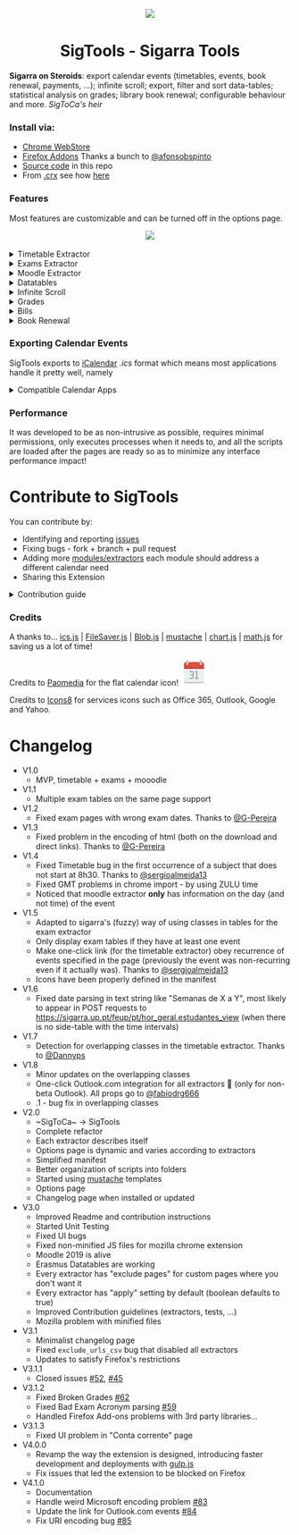 <p align="center">
 <a href="https://chrome.google.com/webstore/detail/sigarra-to-calendar/piefgbacnljenipiifjopkfifeljjkme">
  <img src="icons/icon-512.png" width="128"/>
 </a>
</p>
<h1 align="center">SigTools - Sigarra Tools</h1>

**Sigarra on Steroids**: export calendar events (timetables, events, book renewal, payments, ...); infinite scroll; export, filter and sort data-tables; statistical analysis on grades; library book renewal; configurable behaviour and more. *SigToCa's heir*

### Install via:
 - [Chrome WebStore](https://chrome.google.com/webstore/detail/sigarra-to-calendar/piefgbacnljenipiifjopkfifeljjkme)
 - [Firefox Addons](https://addons.mozilla.org/en-US/firefox/addon/sigtools/) Thanks a bunch to [@afonsobspinto](https://github.com/afonsobspinto)
 - [Source code](https://developer.chrome.com/extensions/getstarted#unpacked) in this repo
 - From [.crx](https://github.com/msramalho/SigTools/releases/) see how [here](https://www.wikihow.com/Add-Blocked-Extensions-in-Google-Chrome)

### Features
Most features are customizable and can be turned off in the options page.

<p align="center"><img  src="https://i.imgur.com/To7F74T.gif" height="300px"></p>

<details>
<summary>Timetable Extractor</summary>
<p>
<ul>
    <li>Personal schedule</li>
    <li>Teacher schedule, try ... <a href="https://sigarra.up.pt/feup/pt/hor_geral.docentes_view?pv_doc_codigo=231081">Ademar</a></li>
    <li>Subject schedule, try ... <a href="(https://sigarra.up.pt/feup/pt/hor_geral.ucurr_view?pv_ocorrencia_id=399898">RCOM</a></li>
    <li>Any other schedule (from sigarra, not just feup) that respects the major formats found</li>
</ul>
</p>
</details>

<details>
<summary>Exams Extractor</summary>
<p>
<ul>
    <li>Exams page, try ... <a href="https://sigarra.up.pt/feup/pt/exa_geral.mapa_de_exames?p_curso_id=741">MIEIC</a></li>
    <li>Any other exams page (from sigarra, not just feup) that respects the major formats found</li>
</ul>
</p>
</details>

<details>
<summary>Moodle Extractor</summary>
<p>
<ul>
    <li>Hover over a moodle event on the calendar and an option to add to Google Calendar (with One click) becomes available</li>
    <li>Moodle already has functionality to export events in the iCal format <a href="https://moodle.up.pt/calendar/export.php">here</a></li>
</ul>
 -
 -
</p>
</details>

<details>
<summary>Datatables</summary>
<p>
Any Sigarra data-table is now:
<ul>
    <li>exportable (copy-paste, csv, excel, pdf)</li>
    <li>sortable by any column</li>
    <li>searchable by a query box</li>
</ul>
</p>
</details>

<details>
<summary>Infinite Scroll</summary>
<p>
<ul>
    <li>Any page that has paginated tables now has infinite scroll (example: search for MIEIC students)</li>
</ul>
</p>
</details>

<details>
<summary>Grades</summary>
<p>
<ul>
    <li>Every time a teacher releases grades for a subject, you can go to that page and check statistics over your grades and how they compare with the rest of the students.</li>
</ul>
</p>
</details>

<details>
<summary>Bills</summary>
<p>
<ul>
    <li>If you are fast enough, you can go to your 🏃running 💸account (Conta Corrente) and add those debts with their deadline to your calendar, so you don't forget to pay what you own (pagar o que deves)</li>
</ul>
</p>
</details>

<details>
<summary>Book Renewal</summary>
<p>
<ul>
 <li>Never forget to return books again, by going to <a href="https://catalogo.up.pt">catalogo.up.pt</a> and checking that you are not late on those, as it costs 0.50€ per day...</li>
</ul>
</p>
</details>



### Exporting Calendar Events
SigTools exports to [iCalendar](https://en.wikipedia.org/wiki/ICalendar) *.ics* format which means most applications handle it pretty well, namely
<details>
<summary>Compatible Calendar Apps</summary>
<p>
<ul>
    <li><a href="https://support.google.com/calendar/answer/37118?hl=en">Google Calendar</a></li>
    <li><a href="https://support.apple.com/guide/calendar/import-or-export-calendars-icl1023/mac">Apple Calendar</a></li>
    <li>IBM Lotus Notes</li>
    <li>Yahoo! Calendar</li>
    <li>Evolution (software)</li>
    <li>eM Client</li>
    <li>Lightning extension for Mozilla Thunderbird and SeaMonkey</li>
    <li>[partially] by Microsoft Outlook and Novell GroupWise</li>
</ul>
</p>
</details>


### Performance
It was developed to be as non-intrusive as possible, requires minimal permissions, only executes processes when it needs to, and all the scripts are loaded after the pages are ready so as to minimize any interface performance impact!


# Contribute to SigTools
You can contribute by:
 - Identifying and reporting [issues](https://github.com/msramalho/SigTools/issues)
 - Fixing bugs - fork + branch + pull request
 - Adding more [modules/extractors](https://github.com/msramalho/SigTools/tree/master/js/extractors) each module should address a different calendar need
 - Sharing this Extension



<details>
<summary>Contribution guide</summary>
<p>


## Developing with gulp.js and npm
1. fork project
2. run `npm install`
3. run `npm run chrome-watch` or `npm run firefox-watch` or `npm run opera-watch` during development
   1. the way to upload development extensions will vary depending on the browser see below
   2. point it to the correct folder that is maintained with live-reload inside the `build/` folder
4. run `npm run build` when ready for final tests followed by `npm run zip` to create all the zip files (this step is optional in PRs)
5. pull-request once ready (do not include `/build` or `/dist`)



##### Load the extension in Chrome & Opera
1. Open Chrome/Opera browser and navigate to chrome://extensions
2. Select "Developer Mode" and then click "Load unpacked extension..."
3. From the file browser, choose to `my-slack-workspaces/build/chrome` or (`my-slack-workspaces/build/opera`)


##### Load the extension in Firefox
1. Open Firefox browser and navigate to about:debugging
2. Click "Load Temporary Add-on" and from the file browser, choose `my-slack-workspaces/build/firefox/manifest.json`


### Packaging
Run `npm run build` + `npm run zip` to create a zipped, production-ready extension for each browser (atm there seems to be a [strange issue](https://github.com/msramalho/SigTools/issues/76) with `npm run dist`). 
 


## Code structure
 * `extractors` for all the scripts that extract information from a page and act accordingly
 * `lib` for external scripts
 * `scripts` for the JS scripts that are atomic or that are used for an `html` page
 * `utils` for functions that are reused among the `extractors` and other scripts

In the [manifest.json](manifest.json) file, in the `content_scripts` section, there is an initial match to load all the global scripts and then, for each page, each extractor is loaded.

### Extractors code
```javascript
class NewExtractor extends Extractor{
    constructor() {
        super();
        ...
        this.ready(); // this will trigger init and then attachIfPossible
    }
    //must implement: structure, attachIfPossible
    structure() { return {...} }
    attachIfPossible() {...}
    ...
}
// All the functions that are used by this script but do not
// belong to the class definition should follow the above line
...
```
By default, each extractor that inherits from `Extractor` already has the `storage.boolean.apply` and `storage.text.exclude_urls_csv` options.

The `structure()` method should return an object that describes the extractor, following this stub:
```javascript
{
    extractor: "the name of the extractor", // must be unique among extractors
    description: "a simple description of what it does",
    parameters: [{//a list of the parameters that can be used ny users
            name: "name of the parameter",
            description: "either describe or exemplify"
        }
        //... other parameters
    ],
    storage: { // the variables to save for this extractor (in the local storage)
        text: [ //variables that should be displayed and edited in <input type="text">
            {
                name: "the name of the variable, eg: title",
                default: "The default value, eg: [${acronym}] - ${room.name}"
            }
        ],
        textarea: [ //variables that should be displayed and edited in <textarea></textarea>
            {
                name: "description",
                default: "another description - can have <strong>HTML</strong> inside"
            }
        ],
        boolean: [ //variables that should be displayed and edited in <input type="checkbox">
            {
                name: "isHTML",
                default: true
            }
        ]
    }
}
```
After developing a new extractor, it should be added to the [options.html](options.html) page as `<script src="js/extractors/NAME.js"></script>` next to the ones already there.

<!-- same for tests and <script></script> -->

### Tests
Testing a browser extension is hard. Nonetheless, we try. Tests are located in the [test](test/) folder and we use [mocha](https://mochajs.org/) and [chai](https://www.chaijs.com/) along with some [improvised magic](tests/setup.js).

To run tests open the [tests.html](tests.html) file on the browser (we advise [Live Server](https://marketplace.visualstudio.com/items?itemName=ritwickdey.LiveServer) for VSCode), this was the only way as chrome extensions cannot be fully developed as ES6 modules, as of now. This system works fairly well.

To create a new test, check the previous ones. If you need to load html as the current jquery context (you will for every test with jquery selectors) you can do:
```javascript
describe('what the test is about', function() {
    it('should return some results', function(done) {
        updatejQueryContext("new_context.html").then(() => {
            // your tests
            done()
        }).catch(done)
    })
})
```
or, for the context to be global:

```javascript
describe('what the test is about', function() {
    before(() => {
        return new Promise((resolve)=>{
            updatejQueryContext("new_context.html").then(resolve)
        })
    })
    it('should return some results', function(done) {
        // your tests
    })
})
describe(...
```

After developing a new test, it should be added to the [options.html](options.html) page as `<script src="test/extractors/NAME.js"></script>` next to the ones already there.

</p>
</details>


### Credits

A thanks to...  [ics.js](https://github.com/nwcell/ics.js) | [FileSaver.js](https://github.com/eligrey/FileSaver.js) | [Blob.js](https://github.com/eligrey/Blob.js) | [mustache](https://github.com/janl/mustache.js/) | [chart.js](https://github.com/chartjs/Chart.js) | [math.js](https://github.com/josdejong/mathjs/) for saving us a lot of time!

Credits to [Paomedia](https://www.iconfinder.com/icons/285665/calendar_icon) for the flat calendar icon! ![](icons/calendar.svg)

Credits to [Icons8](https://icons8.com/) for services icons such as Office 365, Outlook, Google and Yahoo.

# Changelog
 - V1.0
    - MVP, timetable + exams + mooodle
 - V1.1
    - Multiple exam tables on the same page support
 - V1.2
    - Fixed exam pages with wrong exam dates. Thanks to [@G-Pereira](https://github.com/G-Pereira)
 - V1.3
    - Fixed problem in the encoding of html (both on the download and direct links). Thanks to [@G-Pereira](https://github.com/G-Pereira)
 - V1.4
    - Fixed Timetable bug in the first occurrence of a subject that does not start at 8h30. Thanks to [@sergioalmeida13](https://github.com/sergioalmeida13)
    - Fixed GMT problems in chrome import - by using ZULU time
    - Noticed that moodle extractor **only** has information on the day (and not time) of the event
 - V1.5
    - Adapted to sigarra's (fuzzy) way of using classes in tables for the exam extractor
    - Only display exam tables if they have at least one event
    - Make one-click link (for the timetable extractor) obey recurrence of events specified in the page (previously the event was non-recurring even if it actually was). Thanks to [@sergioalmeida13](https://github.com/sergioalmeida13)
    - Icons have been properly defined in the manifest
 - V1.6
    - Fixed date parsing in text string like "Semanas de X a Y", most likely to appear in POST requests to https://sigarra.up.pt/feup/pt/hor_geral.estudantes_view (when there is no side-table with the time intervals)
 - V1.7
    - Detection for overlapping classes in the timetable extractor. Thanks to [@Dannyps](https://github.com/Dannyps)
 - V1.8
    - Minor updates on the overlapping classes
    - One-click Outlook.com integration for all extractors 🎉 (only for non-beta Outlook). All props go to [@fabiodrg666](https://github.com/fabiodrg666)
    - .1 - bug fix in overlapping classes
 - V2.0
    - ~SigToCa~ -> SigTools
    - Complete refactor
    - Each extractor describes itself
    - Options page is dynamic and varies according to extractors
    - Simplified manifest
    - Better organization of scripts into folders
    - Started using [mustache](https://github.com/janl/mustache.js/) templates
    - Options page
    - Changelog page when installed or updated
- V3.0
    - Improved Readme and contribution instructions
    - Started Unit Testing
    - Fixed UI bugs
    - Fixed non-minified JS files for mozilla chrome extension
    - Moodle 2019 is alive
    - Erasmus Datatables are working
    - Every extractor has "exclude pages" for custom pages where you don't want it
    - Every extractor has "apply" setting by default (boolean defaults to true)
    - Improved Contribution guidelines (extractors, tests, ...)
    - Mozilla problem with minified files
 - V3.1
    - Minimalist changelog page
    - Fixed `exclude_urls_csv` bug that disabled all extractors
    - Updates to satisfy Firefox's restrictions
 - V3.1.1
    - Closed issues [#52](https://github.com/msramalho/SigTools/issues/52), [#45](https://github.com/msramalho/SigTools/issues/45)
 - V3.1.2
   - Fixed Broken Grades [#62](https://github.com/msramalho/SigTools/issues/62)
   - Fixed Bad Exam Acronym parsing [#59](https://github.com/msramalho/SigTools/issues/59)
   - Handled Firefox Add-ons problems with 3rd party libraries...
 - V3.1.3
   - Fixed UI problem in "Conta corrente" page
 - V4.0.0
   - Revamp the way the extension is designed, introducing faster development and deployments with [gulp.js](https://gulpjs.com/)
   - Fix issues that led the extension to be blocked on Firefox
 - V4.1.0
   - Documentation
   - Handle weird Microsoft encoding problem [#83](https://github.com/msramalho/SigTools/issues/83)
   - Update the link for Outlook.com events [#84](https://github.com/msramalho/SigTools/issues/84)
   - Fix URI encoding bug [#85](https://github.com/msramalho/SigTools/issues/85)
